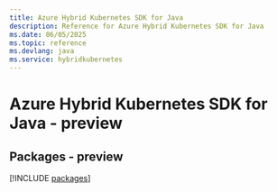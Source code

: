 ```yaml
---
title: Azure Hybrid Kubernetes SDK for Java
description: Reference for Azure Hybrid Kubernetes SDK for Java
ms.date: 06/05/2025
ms.topic: reference
ms.devlang: java
ms.service: hybridkubernetes
---
```

# Azure Hybrid Kubernetes SDK for Java - preview
## Packages - preview
[!INCLUDE [packages](hybrid-kubernetes-index.md)]